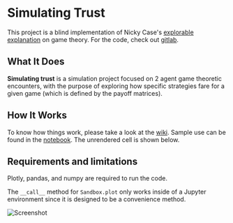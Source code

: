 # Simulating Trust

This project is a blind implementation of Nicky Case's [explorable explanation](https://ncase.me/trust/) on game theory.
For the code, check out [gitlab](https://gitlab.com/Vanguard-/simulating-trust).
  

## What It Does

 **Simulating trust** is a simulation project focused on 2 agent game theoretic encounters, with the purpose of exploring how specific strategies fare for a given game (which is defined by the payoff matrices).

## How It Works
To know how things work, please take a look at the [wiki](https://gitlab.com/Vanguard-/simulating-trust/-/wikis/home).
Sample use can be found in the [notebook](https://gitlab.com/Vanguard-/simulating-trust/-/blob/master/src/working_nb.ipynb). The unrendered cell is shown below.

## Requirements and limitations
Plotly, pandas, and numpy are required to run the code.

  
The `__call__` method for `Sandbox.plot` only works inside of a Jupyter environment since it is designed to be a convenience method.

![Screenshot](assets/call_method_v1.png)



